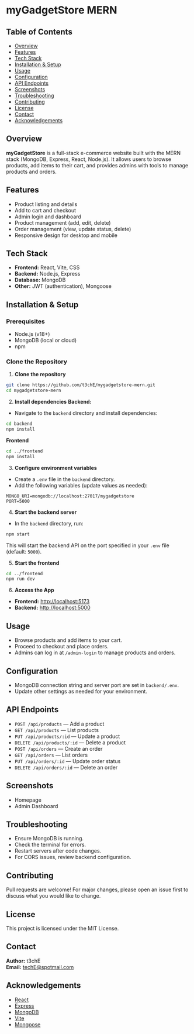 # myGadgetStore MERN

## Table of Contents
- [Overview](#overview)
- [Features](#features)
- [Tech Stack](#tech-stack)
- [Installation & Setup](#installation--setup)
- [Usage](#usage)
- [Configuration](#configuration)
- [API Endpoints](#api-endpoints)
- [Screenshots](#screenshots)
- [Troubleshooting](#troubleshooting)
- [Contributing](#contributing)
- [License](#license)
- [Contact](#contact)
- [Acknowledgements](#acknowledgements)


## Overview
**myGadgetStore** is a full-stack e-commerce website built with the MERN stack (MongoDB, Express, React, Node.js). It allows users to browse products, add items to their cart, and provides admins with tools to manage products and orders.


## Features <!------------------------------------------------------------------------------------->
- Product listing and details
- Add to cart and checkout
- Admin login and dashboard
- Product management (add, edit, delete)
- Order management (view, update status, delete)
- Responsive design for desktop and mobile


## Tech Stack <!----------------------------------------------------------------------------------->
- **Frontend:** React, Vite, CSS
- **Backend:** Node.js, Express
- **Database:** MongoDB
- **Other:** JWT (authentication), Mongoose


## Installation & Setup <!------------------------------------------------------------------------->

### Prerequisites
- Node.js (v18+)
- MongoDB (local or cloud)
- npm

### Clone the Repository

1. **Clone the repository**
```bash
git clone https://github.com/t3chE/mygadgetstore-mern.git
cd mygadgetstore-mern
```

2. **Install dependencies**
**Backend:**
- Navigate to the `backend` directory and install dependencies:
```bash
cd backend
npm install
```
**Frontend**
```bash
cd ../frontend
npm install
```

3. **Configure environment variables**
- Create a `.env` file in the `backend` directory.
- Add the following variables (update values as needed):

```env
MONGO_URI=mongodb://localhost:27017/mygadgetstore
PORT=5000
```

4. **Start the backend server**
- In the `backend` directory, run:
```bash
npm start
```
This will start the backend API on the port specified in your `.env` file (default: `5000`).

5. **Start the frontend**
```bash
cd ../frontend
npm run dev
```

6. **Access the App**

- **Frontend:** [http://localhost:5173](http://localhost:5173)
- **Backend:** [http://localhost:5000](http://localhost:5000)


## Usage <!---------------------------------------------------------------------------------------->
- Browse products and add items to your cart.
- Proceed to checkout and place orders.
- Admins can log in at `/admin-login` to manage products and orders.

## Configuration
- MongoDB connection string and server port are set in `backend/.env`.
- Update other settings as needed for your environment.

## API Endpoints
- `POST /api/products` — Add a product
- `GET /api/products` — List products
- `PUT /api/products/:id` — Update a product
- `DELETE /api/products/:id` — Delete a product
- `POST /api/orders` — Create an order
- `GET /api/orders` — List orders
- `PUT /api/orders/:id` — Update order status
- `DELETE /api/orders/:id` — Delete an order

## Screenshots
<!-- Add screenshots or GIFs below -->
- Homepage
- Admin Dashboard

## Troubleshooting
- Ensure MongoDB is running.
- Check the terminal for errors.
- Restart servers after code changes.
- For CORS issues, review backend configuration.


## Contributing
Pull requests are welcome! For major changes, please open an issue first to discuss what you would like to change.

## License
This project is licensed under the MIT License.

## Contact
**Author:** t3chE  
**Email:** techE@spotmail.com

## Acknowledgements
- [React](https://react.dev/)
- [Express](https://expressjs.com/)
- [MongoDB](https://www.mongodb.com/)
- [Vite](https://vitejs.dev/)
- [Mongoose](https://mongoosejs.com/)
